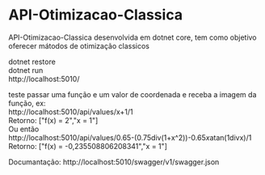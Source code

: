 # API-Otimizacao-Classica
API-Otimizacao-Classica desenvolvida em dotnet core, tem como objetivo oferecer mátodos de otimização classicos

dotnet restore               
dotnet run               
http://localhost:5010/

teste passar uma função e um valor de coordenada e receba a imagem da função, ex:               
http://localhost:5010/api/values/x+1/1               
Retorno: ["f(x) = 2","x = 1"]               
Ou então               
http://localhost:5010/api/values/0.65-(0.75div(1+x^2))-0.65*x*atan(1divx)/1               
Retorno: ["f(x) = -0,235508806208341","x = 1"]               

Documantação: http://localhost:5010/swagger/v1/swagger.json 
